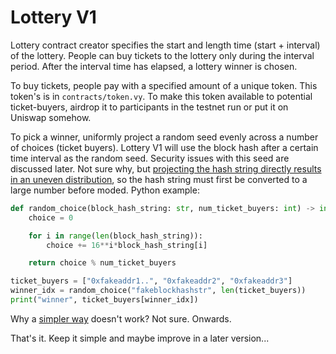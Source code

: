 # Lottery V1

Lottery contract creator specifies the start and length time (start + interval) of the lottery.
People can buy tickets to the lottery only during the interval period. After the interval time has elapsed,
a lottery winner is chosen.

To buy tickets, people pay with a specified amount of a unique token. This token's is in `contracts/token.vy`. To make this token available to potential ticket-buyers, airdrop it to participants in the testnet run or put it on Uniswap somehow.

To pick a winner, uniformly project a random seed evenly across a number of choices (ticket buyers). Lottery V1 will use the block hash after a certain time interval as the random seed. Security issues with this seed are discussed later. Not sure why, but [projecting the hash string directly results in an uneven distribution](https://stats.stackexchange.com/questions/26344/how-to-uniformly-project-a-hash-to-a-fixed-number-of-buckets), so the hash string must first be converted to a large number before moded. Python example:
```python
def random_choice(block_hash_string: str, num_ticket_buyers: int) -> int:
    choice = 0

    for i in range(len(block_hash_string)):
        choice += 16**i*block_hash_string[i]

    return choice % num_ticket_buyers

ticket_buyers = ["0xfakeaddr1..", "0xfakeaddr2", "0xfakeaddr3"]
winner_idx = random_choice("fakeblockhashstr", len(ticket_buyers))
print("winner", ticket_buyers[winner_idx])
```
Why a [simpler way](https://stackoverflow.com/questions/33809770/hash-function-that-can-return-a-integer-range-based-on-string) doesn't work? Not sure. Onwards.

That's it. Keep it simple and maybe improve in a later version...
    